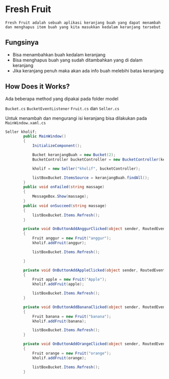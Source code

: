 ﻿# Fresh Fruit
    Fresh Fruit adalah sebuah aplikasi keranjang buah yang dapat menambah dan menghapus item buah yang kita masukkan kedalam keranjang tersebut


## Fungsinya
- Bisa menambahkan buah kedalam keranjang
- Bisa menghapus buah yang sudah ditambahkan yang di dalam keranjang
- Jika keranjang penuh maka akan ada info buah melebihi batas keranjang


## How Does it Works?

Ada beberapa method yang dipakai pada folder model

```Bucket.cs``` ```BucketEventListener``` ```Fruit.cs``` dan ```Seller.cs```

Untuk menambah dan mengurangi isi keranjang bisa dilakukan pada ```MainWindow.xaml.cs```

```csharp
Seller kholif;
        public MainWindow()
        {
            InitializeComponent();

            Bucket keranjangBuah = new Bucket(2);
            BucketController bucketController = new BucketController(keranjangBuah, this);

            kholif = new Seller("kholif", bucketController);

            listBoxBucket.ItemsSource = keranjangBuah.findAll();
        }
        public void onFailed(string massage)
        {
            MessageBox.Show(massage);
        }
        public void onSucceed(string massage)
        {
            listBoxBucket.Items.Refresh();
        }

        private void OnButtonAddAnggurClicked(object sender, RoutedEventArgs e)
        {
            Fruit anggur = new Fruit("anggur");
            kholif.addFruit(anggur);

            listBoxBucket.Items.Refresh();

        }

        private void OnButtonAddAppleClicked(object sender, RoutedEventArgs e)
        {
            Fruit apple = new Fruit("Apple");
            kholif.addFruit(apple);

            listBoxBucket.Items.Refresh();
        }

        private void OnButtonAddBananaClicked(object sender, RoutedEventArgs e)
        {
            Fruit banana = new Fruit("banana");
            kholif.addFruit(banana);

            listBoxBucket.Items.Refresh();
        }

        private void OnButtonAddOrangeClicked(object sender, RoutedEventArgs e)
        {
            Fruit orange = new Fruit("orange");
            kholif.addFruit(orange);

            listBoxBucket.Items.Refresh();
        }
```